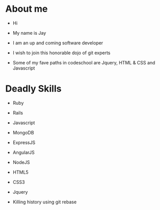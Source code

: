 About me
=========

* Hi

* My name is Jay

* I am an up and coming software developer

* I wish to join this honorable dojo of git experts

* Some of my fave paths in codeschool are Jquery, HTML & CSS and Javascript

Deadly Skills
=============

* Ruby

* Rails

* Javascript

* MongoDB

* ExpressJS

* AngularJS

* NodeJS

* HTML5

* CSS3

* Jquery

* Killing history using git rebase
